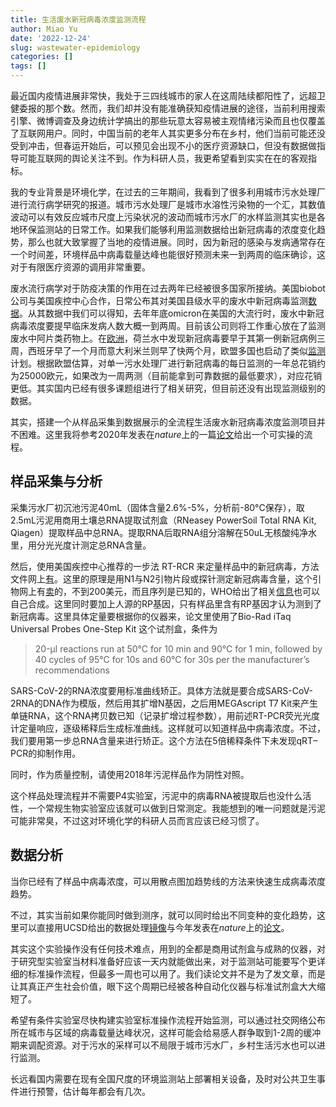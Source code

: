 ```yaml
---
title: 生活废水新冠病毒浓度监测流程
author: Miao Yu
date: '2022-12-24'
slug: wastewater-epidemiology
categories: []
tags: []
---
```


最近国内疫情进展非常快，我处于三四线城市的家人在这周陆续都阳性了，远超卫健委报的那个数。然而，我们却并没有能准确获知疫情进展的途径，当前利用搜索引擎、微博调查及身边统计学搞出的那些玩意太容易被主观情绪污染而且也仅覆盖了互联网用户。同时，中国当前的老年人其实更多分布在乡村，他们当前可能还没受到冲击，但春运开始后，可以预见会出现不小的医疗资源缺口，但没有数据做指导可能互联网的舆论关注不到。作为科研人员，我更希望看到实实在在的客观指标。

我的专业背景是环境化学，在过去的三年期间，我看到了很多利用城市污水处理厂进行流行病学研究的报道。城市污水处理厂是城市水溶性污染物的一个汇，其数值波动可以有效反应城市尺度上污染状况的波动而城市污水厂的水样监测其实也是各地环保监测站的日常工作。如果我们能够利用监测数据给出新冠病毒的浓度变化趋势，那么也就大致掌握了当地的疫情进展。同时，因为新冠的感染与发病通常存在一个时间差，环境样品中病毒载量达峰也能很好预测未来一到两周的临床确诊，这对于有限医疗资源的调用非常重要。

废水流行病学对于防疫决策的作用在过去两年已经被很多国家所接纳。美国biobot公司与美国疾控中心合作，日常公布其对美国县级水平的废水中新冠病毒监测[数据](https://biobot.io/data/)。从其数据中我们可以得知，去年年底omicron在美国的大流行时，废水中新冠病毒浓度要提早临床发病人数大概一到两周。目前该公司则将工作重心放在了监测废水中阿片类药物上。在[欧洲](https://ec.europa.eu/environment/water/water-urbanwaste/info/pdf/Waste%20Waters%20and%20Covid%2019%20MEMO.pdf)，荷兰水中发现新冠病毒要早于其第一例新冠病例三周，西班牙早了一个月而意大利米兰则早了快两个月，欧盟多国也启动了类似[监测](https://www.eureau.org/resources/news/529-monitoring-covid-19-in-waste-water)计划。根据欧盟估算，对单一污水处理厂进行新冠病毒的每日监测的一年总花销约为25000欧元，如果改为一周两测（目前能拿到可靠数据的最低要求），对应花销更低。其实国内已经有很多课题组进行了相关研究，但目前还没有出现监测级别的数据。

其实，搭建一个从样品采集到数据展示的全流程生活废水新冠病毒浓度监测项目并不困难。这里我将参考2020年发表在*nature*上的一篇[论文](https://www.ncbi.nlm.nih.gov/pmc/articles/PMC8325066/)给出一个可实操的流程。

## 样品采集与分析

采集污水厂初沉池污泥40mL（固体含量2.6%-5%，分析前-80°C保存），取2.5mL污泥用商用土壤总RNA提取试剂盒（RNeasey PowerSoil Total RNA Kit, Qiagen）提取样品中总RNA。提取RNA后取RNA组分溶解在50uL无核酸纯净水里，用分光光度计测定总RNA含量。

然后，使用美国疾控中心推荐的一步法 RT-RCR 来定量样品中的新冠病毒，方法文件网上[有](https://www.fda.gov/media/134922/download?fbclid=IwAR1DdEweazD3ixmrpZMc07VXM0_n1qx455rGV7E0fAEcA1QZf3Peh0Qxypo)。这里的原理是用N1与N2引物片段或探针测定新冠病毒含量，这个引物网上有[卖](https://www.idtdna.com/pages/landing/coronavirus-research-reagents/cdc-assays)的，不到200美元，而且序列是已知的，WHO给出了相关[信息](https://www.who.int/docs/default-source/coronaviruse/whoinhouseassays.pdf)也可以自己合成。这里同时要加上人源的RP基因，只有样品里含有RP基因才认为测到了新冠病毒。这里具体定量要根据你的仪器来，论文里使用了Bio-Rad iTaq Universal Probes One-Step Kit 这个试剂盒，条件为

> 20-µl reactions run at 50°C for 10 min and 90°C for 1 min, followed by 40 cycles of 95°C for 10s and 60°C for 30s per the manufacturer’s recommendations

SARS-CoV-2的RNA浓度要用标准曲线矫正。具体方法就是要合成SARS-CoV-2RNA的DNA作为模版，然后用其扩增N基因，之后用MEGAscript T7 Kit来产生单链RNA，这个RNA拷贝数已知（记录扩增过程参数），用前述RT-PCR荧光光度计定量响应，逐级稀释后生成标准曲线。这样就可以知道样品中病毒浓度。不过，我们要用第一步总RNA含量来进行矫正。这个方法在5倍稀释条件下未发现qRT–PCR的抑制作用。

同时，作为质量控制，请使用2018年污泥样品作为阴性对照。

这个样品处理流程并不需要P4实验室，污泥中的病毒RNA被提取后也没什么活性，一个常规生物实验室应该就可以做到日常测定。我能想到的唯一问题就是污泥可能非常臭，不过这对环境化学的科研人员而言应该已经习惯了。

## 数据分析

当你已经有了样品中病毒浓度，可以用散点图加趋势线的方法来快速生成病毒浓度趋势。

不过，其实当前如果你能同时做到测序，就可以同时给出不同变种的变化趋势，这里可以直接用UCSD给出的数据处理[镜像](https://github.com/ucsd-ccbb/C-VIEW)与今年发表在*nature*上的[论文](https://www-nature-com.eresources.mssm.edu/articles/s41586-022-05049-6)。

其实这个实验操作没有任何技术难点，用到的全都是商用试剂盒与成熟的仪器，对于研究型实验室当材料准备好应该一天内就能做出来，对于监测站可能要写个更详细的标准操作流程，但最多一周也可以用了。我们读论文并不是为了发文章，而是让其真正产生社会价值，眼下这个周期已经被各种自动化仪器与标准试剂盒大大缩短了。

希望有条件实验室尽快构建实验室标准操作流程开始监测，可以通过社交网络公布所在城市与区域的病毒载量达峰状况，这样可能会给易感人群争取到1-2周的缓冲期来调配资源。对于污水的采样可以不局限于城市污水厂，乡村生活污水也可以进行监测。

长远看国内需要在现有全国尺度的环境监测站上部署相关设备，及时对公共卫生事件进行预警，估计每年都会有几次。
